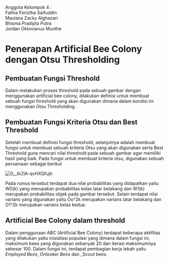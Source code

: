 Anggota Kelompok 4 :  
Fathia Feriztha Saifuddin  
Maulana Zacky Alghazari  
Bhisma Pradipta Putra  
Jordan Oktovianus Munthe

# Penerapan Artificial Bee Colony dengan Otsu Thresholding
## Pembuatan Fungsi Threshold
  Dalam melakukan proses threshold pada sebuah gambar dengan menggunakan artificial bee colony, dilakukan definisi untuk membuat sebuah fungsi threshold yang akan digunakan dimana dalam kondisi ini menggunakan Otsu Thresholding.

## Pembuatan Fungsi Kriteria Otsu dan Best Threshold
Setelah membuat definisi fungsi threshold, selanjutnya adalah membuat fungsi untuk membuat sebuah kriteria Otsu yang akan digunakan serta Best Threshold guna mencari nilai threshold pada sebuah gambar agar memiliki hasil yang baik. Pada fungsi untuk membuat kriteria otsu, digunakan sebuah persamaan sebagai berikut

![0__tkZIA-qvHXQfujh](https://github.com/Konex102/Penerapan-Artificial-Bee-Colony-dengan-Otsu-Thresholding-Pada-Gambar/assets/90701299/35e062b4-04d3-48d7-a7ea-fbb9d8e6a7a2)

Pada rumus tersebut terdapat dua nilai probabilitas yang didapatkan yaitu W0(k) yang merupakan probabilitas kelas latar belakang dan W1(k) merupakan probabilitas objek pada gambar tersebut. Selain terdapat nilai varians yang digunakan yaitu Oo^2k merupakan varians latar belakang dan O1^2k merupakan varians kelas kedua.

## Artificial Bee Colony dalam threshold
Dalam penggunaan ABC (Artificial Bee Colony) terdapat beberapa aktifitas yang dilakukan yaitu  inisialiasi populasi yang dimana dalam fungsi ini, maksimum bees yang digunakan sebanyak 20 dan iterasi maksimumnya sebesar 100. Dalam fungsi ini, terdapat pembagian kerja lebah yaitu _Employed Bees_, _Onlooker Bees_ dan _Scout bees.
